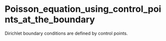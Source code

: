 # Poisson_equation_using_control_points_at_the_boundary
Dirichlet boundary conditions are defined by control points.
